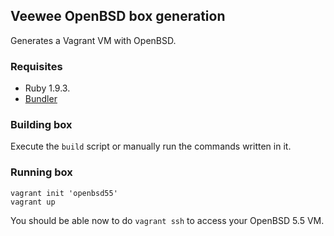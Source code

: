 ## Veewee OpenBSD box generation ##

Generates a Vagrant VM with OpenBSD.

### Requisites ###

- Ruby 1.9.3.
- [Bundler](http://bundler.io/)

### Building box ###

Execute the `build` script or manually run the commands written in it.

### Running box ###

```shell
vagrant init 'openbsd55'
vagrant up
```

You should be able now to do `vagrant ssh` to access your OpenBSD 5.5 VM.

